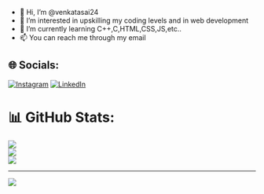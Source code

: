 - 👋 Hi, I’m @venkatasai24
- 👀 I’m interested in upskilling my coding levels and in web development
- 🌱 I’m currently learning C++,C,HTML,CSS,JS,etc..
- 📫 You can reach me through my email


## 🌐 Socials:
[![Instagram](https://img.shields.io/badge/Instagram-%23E4405F.svg?logo=Instagram&logoColor=white)](https://instagram.com/venkatasai__24) [![LinkedIn](https://img.shields.io/badge/LinkedIn-%230077B5.svg?logo=linkedin&logoColor=white)](https://linkedin.com/in/venkata-sai-vedurupaka) 
# 📊 GitHub Stats:
![](https://github-readme-stats.vercel.app/api?username=venkatasai24&theme=radical&hide_border=false&include_all_commits=true&count_private=false)<br/>
![](https://github-readme-streak-stats.herokuapp.com/?user=venkatasai24&theme=radical&hide_border=false)<br/>
![](https://github-readme-stats.vercel.app/api/top-langs/?username=venkatasai24&theme=radical&hide_border=false&include_all_commits=true&count_private=false&layout=compact)

---
[![](https://visitcount.itsvg.in/api?id=venkatasai24&icon=0&color=6)](https://visitcount.itsvg.in)

